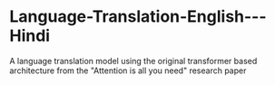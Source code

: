 # Language-Translation-English---Hindi
A language translation model using the original transformer based architecture from the "Attention is all you need" research paper
